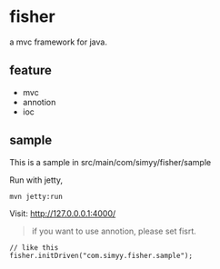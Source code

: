 # fisher
a mvc framework for java.

## feature

* mvc
* annotion
* ioc

## sample

This is a sample in src/main/com/simyy/fisher/sample

Run with jetty,
```
mvn jetty:run
```

Visit: http://127.0.0.0.1:4000/

> if you want to use annotion, please set fisrt.

```
// like this
fisher.initDriven("com.simyy.fisher.sample");
```
